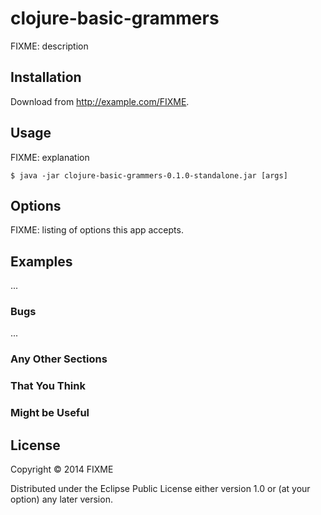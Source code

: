 # clojure-basic-grammers

FIXME: description

## Installation

Download from http://example.com/FIXME.

## Usage

FIXME: explanation

    $ java -jar clojure-basic-grammers-0.1.0-standalone.jar [args]

## Options

FIXME: listing of options this app accepts.

## Examples

...

### Bugs

...

### Any Other Sections
### That You Think
### Might be Useful

## License

Copyright © 2014 FIXME

Distributed under the Eclipse Public License either version 1.0 or (at
your option) any later version.
